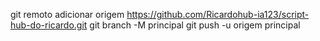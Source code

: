git remoto adicionar origem https://github.com/Ricardohub-ia123/script-hub-do-ricardo.git
 git branch -M principal 
git push -u origem principal
